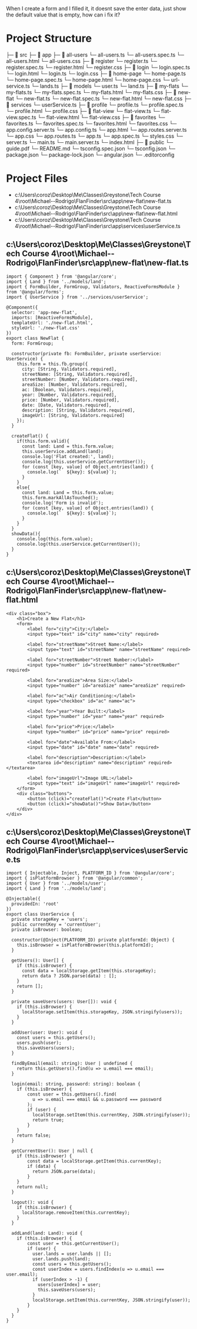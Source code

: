 When I create a form and I filled it, it doesnt save the enter data, just show the default value that is empty, how can i fix it?

# Project Structure

├─ 📁 src
  ├─ 📁 app
    ├─ 📁 all-users
      └─ all-users.ts
      └─ all-users.spec.ts
      └─ all-users.html
      └─ all-users.css
    ├─ 📁 register
      └─ register.ts
      └─ register.spec.ts
      └─ register.html
      └─ register.css
    ├─ 📁 login
      └─ login.spec.ts
      └─ login.html
      └─ login.ts
      └─ login.css
    ├─ 📁 home-page
      └─ home-page.ts
      └─ home-page.spec.ts
      └─ home-page.html
      └─ home-page.css
      └─ url-service.ts
      └─ lands.ts
    ├─ 📁 models
      └─ user.ts
      └─ land.ts
    ├─ 📁 my-flats
      └─ my-flats.ts
      └─ my-flats.spec.ts
      └─ my-flats.html
      └─ my-flats.css
    ├─ 📁 new-flat
      └─ new-flat.ts
      └─ new-flat.spec.ts
      └─ new-flat.html
      └─ new-flat.css
    ├─ 📁 services
      └─ userService.ts
    ├─ 📁 profile
      └─ profile.ts
      └─ profile.spec.ts
      └─ profile.html
      └─ profile.css
    ├─ 📁 flat-view
      └─ flat-view.ts
      └─ flat-view.spec.ts
      └─ flat-view.html
      └─ flat-view.css
    ├─ 📁 favorites
      └─ favorites.ts
      └─ favorites.spec.ts
      └─ favorites.html
      └─ favorites.css
    └─ app.config.server.ts
    └─ app.config.ts
    └─ app.html
    └─ app.routes.server.ts
    └─ app.css
    └─ app.routes.ts
    └─ app.ts
    └─ app.spec.ts
  └─ styles.css
  └─ server.ts
  └─ main.ts
  └─ main.server.ts
  └─ index.html
├─ 📁 public
  └─ guide.pdf
└─ README.md
└─ tsconfig.spec.json
└─ tsconfig.json
└─ package.json
└─ package-lock.json
└─ angular.json
└─ .editorconfig


# Project Files

- c:\Users\coroz\Desktop\Me\Classes\Greystone\Tech Course 4\root\Michael--Rodrigo\FlanFinder\src\app\new-flat\new-flat.ts
- c:\Users\coroz\Desktop\Me\Classes\Greystone\Tech Course 4\root\Michael--Rodrigo\FlanFinder\src\app\new-flat\new-flat.html
- c:\Users\coroz\Desktop\Me\Classes\Greystone\Tech Course 4\root\Michael--Rodrigo\FlanFinder\src\app\services\userService.ts

## c:\Users\coroz\Desktop\Me\Classes\Greystone\Tech Course 4\root\Michael--Rodrigo\FlanFinder\src\app\new-flat\new-flat.ts
```
import { Component } from '@angular/core';
import { Land } from '../models/land';
import { FormBuilder, FormGroup, Validators, ReactiveFormsModule } from '@angular/forms';
import { UserService } from '../services/userService';

@Component({
  selector: 'app-new-flat',
  imports: [ReactiveFormsModule],
  templateUrl: './new-flat.html',
  styleUrl: './new-flat.css'
})
export class NewFlat {
  form: FormGroup;

  constructor(private fb: FormBuilder, private userService: UserService) {
    this.form = this.fb.group({
      city: [String, Validators.required],
      streetName: [String, Validators.required],
      streetNumber: [Number, Validators.required],
      areaSize: [Number, Validators.required],
      ac: [Boolean, Validators.required],
      year: [Number, Validators.required],
      price: [Number, Validators.required],
      date: [Date, Validators.required],
      description: [String, Validators.required],
      imageUrl: [String, Validators.required]
    });
  }

  createFlat() {
    if(this.form.valid){
      const land: Land = this.form.value;
      this.userService.addLand(land);
      console.log('Flat created:', land);
      console.log(this.userService.getCurrentUser());
      for (const [key, value] of Object.entries(land)) {
        console.log(`  ${key}: ${value}`);
      }
    }
    else{
      const land: Land = this.form.value;
      this.form.markAllAsTouched();
      console.log('Form is invalid');
      for (const [key, value] of Object.entries(land)) {
        console.log(`  ${key}: ${value}`);
      }
    }
  }
  showData(){
    console.log(this.form.value);
    console.log(this.userService.getCurrentUser());
  }
}

```

## c:\Users\coroz\Desktop\Me\Classes\Greystone\Tech Course 4\root\Michael--Rodrigo\FlanFinder\src\app\new-flat\new-flat.html
```
<div class="box">
    <h1>Create a New Flat</h1>
    <form>
        <label for="city">City:</label>
        <input type="text" id="city" name="city" required>

        <label for="streetName">Street Name:</label>
        <input type="text" id="streetName" name="streetName" required>

        <label for="streetNumber">Street Number:</label>
        <input type="number" id="streetNumber" name="streetNumber" required>

        <label for="areaSize">Area Size:</label>
        <input type="number" id="areaSize" name="areaSize" required>

        <label for="ac">Air Conditioning:</label>
        <input type="checkbox" id="ac" name="ac">

        <label for="year">Year Built:</label>
        <input type="number" id="year" name="year" required>

        <label for="price">Price:</label>
        <input type="number" id="price" name="price" required>

        <label for="date">Available From:</label>
        <input type="date" id="date" name="date" required>

        <label for="description">Description:</label>
        <textarea id="description" name="description" required></textarea>

        <label for="imageUrl">Image URL:</label>
        <input type="text" id="imageUrl" name="imageUrl" required>
    </form>
    <div class="buttons">
        <button (click)="createFlat()">Create Flat</button>
        <button (click)="showData()">Show Data</button>
    </div>
</div>
```

## c:\Users\coroz\Desktop\Me\Classes\Greystone\Tech Course 4\root\Michael--Rodrigo\FlanFinder\src\app\services\userService.ts
```
import { Injectable, Inject, PLATFORM_ID } from '@angular/core';    
import { isPlatformBrowser } from '@angular/common'; 
import { User } from '../models/user';
import { Land } from '../models/land';

@Injectable({
  providedIn: 'root'
})
export class UserService {
  private storageKey = 'users';
  public currentKey = 'currentUser';
  private isBrowser: boolean;

  constructor(@Inject(PLATFORM_ID) private platformId: Object) { 
    this.isBrowser = isPlatformBrowser(this.platformId); 
  }

  getUsers(): User[] {
    if (this.isBrowser) { 
      const data = localStorage.getItem(this.storageKey);
      return data ? JSON.parse(data) : [];
    }
    return []; 
  }

  private saveUsers(users: User[]): void {
    if (this.isBrowser) { 
      localStorage.setItem(this.storageKey, JSON.stringify(users));
    }
  }

  addUser(user: User): void {
    const users = this.getUsers();
    users.push(user);
    this.saveUsers(users);
  }

  findByEmail(email: string): User | undefined {
    return this.getUsers().find(u => u.email === email);
  }

  login(email: string, password: string): boolean {
    if (this.isBrowser) { 
        const user = this.getUsers().find(
          u => u.email === email && u.password === password
        );
        if (user) {
          localStorage.setItem(this.currentKey, JSON.stringify(user));
          return true;
        }
    }
    return false; 
  }

  getCurrentUser(): User | null {
    if (this.isBrowser) { 
        const data = localStorage.getItem(this.currentKey);
        if (data) {
          return JSON.parse(data);
        }
    }
    return null; 
  }

  logout(): void {
    if (this.isBrowser) { 
      localStorage.removeItem(this.currentKey);
    }
  }

  addLand(land: Land): void {
    if (this.isBrowser) { 
        const user = this.getCurrentUser();
        if (user) {
          user.lands = user.lands || [];
          user.lands.push(land);
          const users = this.getUsers();
          const userIndex = users.findIndex(u => u.email === user.email);
          if (userIndex > -1) {
            users[userIndex] = user;
            this.saveUsers(users);
          }
          localStorage.setItem(this.currentKey, JSON.stringify(user));
        }
    }
  }
}
```

